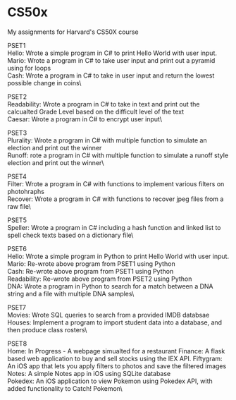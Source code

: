 # CS50x
My assignments for Harvard's CS50X course

PSET1\
Hello: Wrote a simple program in C# to print Hello World with user input.\
Mario: Wrote a program in C# to take user input and print out a pyramid using for loops\
Cash: Wrote a program in C# to take in user input and return the lowest possible change in coins\

PSET2\
Readability: Wrote a program in C# to take in text and print out the calcualted Grade Level based on the difficult level of the text\
Caesar: Wrote a program in C# to encrypt user input\

PSET3\
Plurality: Wrote a program in C# with multiple function to simulate an election and print out the winner\
Runoff: rote a program in C# with multiple function to simulate a runoff style election and print out the winner\

PSET4\
Filter: Wrote a program in C# with functions to implement various filters on photohraphs\
Recover: Wrote a program in C# with functions to recover jpeg files from a raw file\

PSET5\
Speller: Wrote a program in C# including a hash function and linked list to spell check texts based on a dictionary file\

PSET6\
Hello: Wrote a simple program in Python to print Hello World with user input.\
Mario: Re-wrote above program from PSET1 using Python\
Cash: Re-wrote above program from PSET1 using Python\
Readability: Re-wrote above program from PSET2 using Python\
DNA: Wrote a program in Python to search for a match between a DNA string and a file with multiple DNA samples\

PSET7\
Movies: Wrote SQL queries to search from a provided IMDB databsae\
Houses: Implement a program to import student data into a database, and then produce class rosters\

PSET8\
Home: In Progress - A webpage simualted for a restaurant
Finance: A flask based web application to buy and sell stocks using the IEX API.
Fiftygram: An iOS app that lets you apply filters to photos and save the filtered images\
Notes: A simple Notes app in iOS using SQLite database\
Pokedex: An iOS application to view Pokemon using Pokedex API, with added functionality to Catch! Pokemon\
